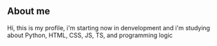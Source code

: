 ## About me 
Hí, this is my profile, i'm starting now in denvelopment and i'm studying about Python, HTML, CSS, JS, TS, and programming logic
